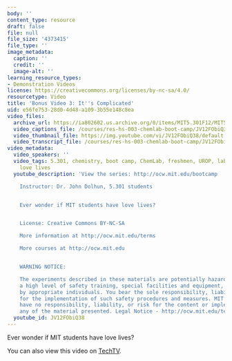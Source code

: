 ```yaml
---
body: ''
content_type: resource
draft: false
file: null
file_size: '4373415'
file_type: ''
image_metadata:
  caption: ''
  credit: ''
  image-alt: ''
learning_resource_types:
- Demonstration Videos
license: https://creativecommons.org/licenses/by-nc-sa/4.0/
resourcetype: Video
title: 'Bonus Video 3: It''s Complicated'
uid: e56fe753-28d0-4d48-a109-3b55e148c8ea
video_files:
  archive_url: https://ia802602.us.archive.org/0/items/MIT5.301F12/MIT5_301F12_Bonus_03_Its_Complicated_300k.mp4
  video_captions_file: /courses/res-hs-003-chemlab-boot-camp/JV12FObiQ38_captions.webvtt
  video_thumbnail_file: https://img.youtube.com/vi/JV12FObiQ38/default.jpg
  video_transcript_file: /courses/res-hs-003-chemlab-boot-camp/JV12FObiQ38_transcript.pdf
video_metadata:
  video_speakers: ''
  video_tags: 5.301, chemistry, boot camp, ChemLab, freshmen, UROP, lab, romance,
    love lives
  youtube_description: 'View the series: http://ocw.mit.edu/bootcamp

    Instructor: Dr. John Dolhun, 5.301 students


    Ever wonder if MIT students have love lives?


    License: Creative Commons BY-NC-SA

    More information at http://ocw.mit.edu/terms

    More courses at http://ocw.mit.edu


    WARNING NOTICE:

    The experiments described in these materials are potentially hazardous and require
    a high level of safety training, special facilities and equipment, and supervision
    by appropriate individuals. You bear the sole responsibility, liability, and risk
    for the implementation of such safety procedures and measures. MIT and Dow shall
    have no responsibility, liability, or risk for the content or implementation of
    any of the material presented. Legal Notice - http://ocw.mit.edu/terms/'
  youtube_id: JV12FObiQ38
---
```

Ever wonder if MIT students have love lives?

You can also view this video on [TechTV](http://techtv.mit.edu/collections/mitocw:2894/videos/21446-bonus-video-3-it-s-complicated-mit-chemlab-boot-camp).